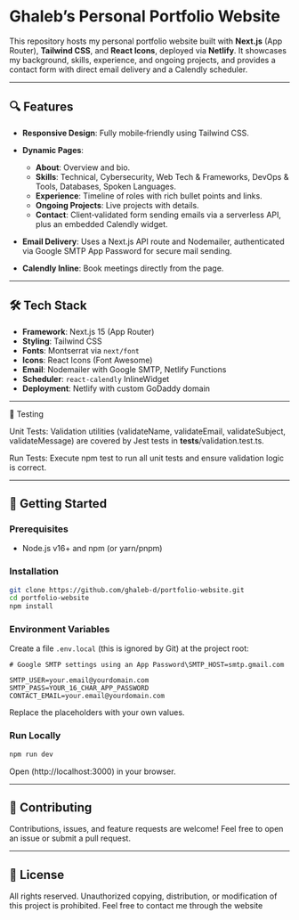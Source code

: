 # Ghaleb’s Personal Portfolio Website

This repository hosts my personal portfolio website built with **Next.js** (App Router), **Tailwind CSS**, and **React Icons**, deployed via **Netlify**. It showcases my background, skills, experience, and ongoing projects, and provides a contact form with direct email delivery and a Calendly scheduler.

---

## 🔍 Features

* **Responsive Design**: Fully mobile‑friendly using Tailwind CSS.
* **Dynamic Pages**:

  * **About**: Overview and bio.
  * **Skills**: Technical, Cybersecurity, Web Tech & Frameworks, DevOps & Tools, Databases, Spoken Languages.
  * **Experience**: Timeline of roles with rich bullet points and links.
  * **Ongoing Projects**: Live projects with details.
  * **Contact**: Client‑validated form sending emails via a serverless API, plus an embedded Calendly widget.
* **Email Delivery**: Uses a Next.js API route and Nodemailer, authenticated via Google SMTP App Password for secure mail sending.
* **Calendly Inline**: Book meetings directly from the page.

---

## 🛠 Tech Stack

* **Framework**: Next.js 15 (App Router)
* **Styling**: Tailwind CSS
* **Fonts**: Montserrat via `next/font`
* **Icons**: React Icons (Font Awesome)
* **Email**: Nodemailer with Google SMTP, Netlify Functions
* **Scheduler**: `react-calendly` InlineWidget
* **Deployment**: Netlify with custom GoDaddy domain

----------
🧪 Testing

Unit Tests: Validation utilities (validateName, validateEmail, validateSubject, validateMessage) are covered by Jest tests in __tests__/validation.test.ts.

Run Tests: Execute npm test to run all unit tests and ensure validation logic is correct.

----------
## 🚀 Getting Started

### Prerequisites

* Node.js v16+ and npm (or yarn/pnpm)

### Installation

```bash
git clone https://github.com/ghaleb-d/portfolio-website.git
cd portfolio-website
npm install
```

### Environment Variables

Create a file `.env.local` (this is ignored by Git) at the project root:

```dotenv
# Google SMTP settings using an App Password\SMTP_HOST=smtp.gmail.com

SMTP_USER=your.email@yourdomain.com
SMTP_PASS=YOUR_16_CHAR_APP_PASSWORD
CONTACT_EMAIL=your.email@yourdomain.com
```

Replace the placeholders with your own values.

### Run Locally

```bash
npm run dev
```

Open (http://localhost:3000) in your browser.


---

## 🙌 Contributing

Contributions, issues, and feature requests are welcome! Feel free to open an issue or submit a pull request.

---

## 📄 License

All rights reserved. Unauthorized copying, distribution, or modification of this project is prohibited. Feel free to contact me through the website
